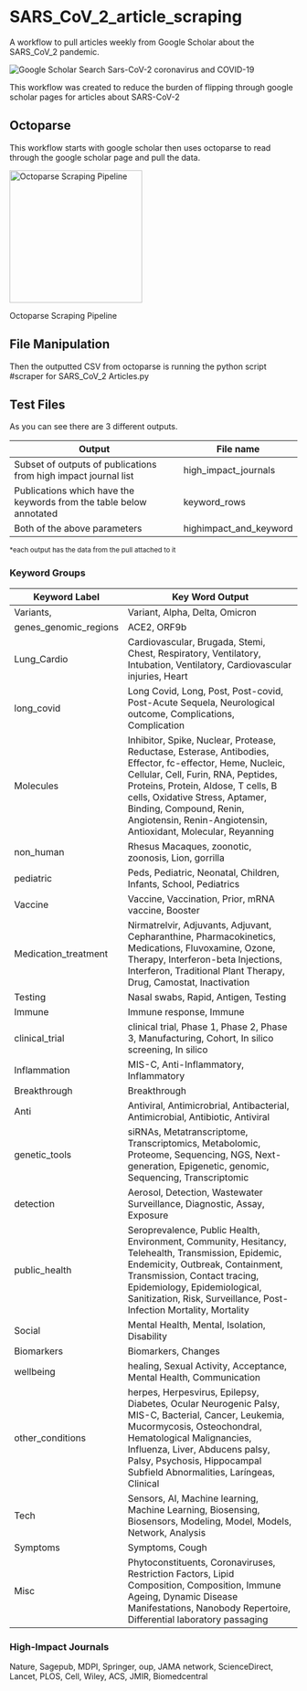 # SARS_CoV_2_article_scraping
A workflow to pull articles weekly from Google Scholar about the SARS_CoV_2 pandemic. 

![Google Scholar Search Sars-CoV-2 coronavirus and COVID-19](https://github.com/acapria/SARS_CoV_2_article_scraping/assets/131828886/ab974805-7fb0-4cfd-a114-2bb91ab2a794)



This workflow was created to reduce the burden of flipping through google scholar pages for articles about SARS-CoV-2

## Octoparse
This workflow starts with google scholar then uses octoparse to read through the google scholar page and pull the data. 

<img width="232" alt="Octoparse Scraping Pipeline" src="https://github.com/acapria/SARS_CoV_2_article_scraping/assets/131828886/c6b65ab0-5319-4b35-ae8b-4d7330c6d2bf">

Octoparse Scraping Pipeline


## File Manipulation
Then the outputted CSV from octoparse is running the python script #scraper for SARS_CoV_2 Articles.py

## Test Files
As you can see there are 3 different outputs.

|Output | File name |
|------|-------|
|Subset of outputs of publications from high impact journal list|high_impact_journals|
|Publications which have the keywords from the table below annotated | keyword_rows|
|Both of the above parameters| highimpact_and_keyword|

<sup> *each output has the data from the pull attached to it


### Keyword Groups

|Keyword Label | Key Word Output |
|--------------|------------------|
|Variants, |Variant, Alpha, Delta, Omicron |
|genes_genomic_regions|ACE2, ORF9b|
|Lung_Cardio|Cardiovascular, Brugada, Stemi, Chest, Respiratory, Ventilatory, Intubation, Ventilatory, Cardiovascular injuries, Heart|
|long_covid|Long Covid, Long, Post, Post-covid, Post-Acute Sequela, Neurological outcome, Complications, Complication|
|Molecules|Inhibitor, Spike, Nuclear, Protease, Reductase, Esterase, Antibodies, Effector, fc-effector, Heme, Nucleic, Cellular, Cell, Furin, RNA, Peptides, Proteins, Protein, Aldose, T cells, B cells, Oxidative Stress, Aptamer, Binding, Compound, Renin, Angiotensin, Renin-Angiotensin, Antioxidant, Molecular, Reyanning|
|non_human|Rhesus Macaques, zoonotic, zoonosis, Lion, gorrilla |
|pediatric|Peds, Pediatric, Neonatal, Children, Infants, School, Pediatrics|
|Vaccine|Vaccine, Vaccination, Prior, mRNA vaccine, Booster|
|Medication_treatment|Nirmatrelvir, Adjuvants, Adjuvant, Cepharanthine, Pharmacokinetics, Medications, Fluvoxamine, Ozone, Therapy, Interferon-beta Injections, Interferon, Traditional Plant Therapy, Drug, Camostat, Inactivation|
|Testing|Nasal swabs, Rapid, Antigen, Testing|
|Immune|Immune response, Immune|
|clinical_trial|clinical trial, Phase 1, Phase 2, Phase 3, Manufacturing, Cohort, In silico screening, In silico|
|Inflammation|MIS-C, Anti-Inflammatory, Inflammatory|
|Breakthrough|Breakthrough|
|Anti|Antiviral, Antimicrobrial, Antibacterial, Antimicrobial, Antibiotic, Antiviral |
|genetic_tools|siRNAs, Metatranscriptome, Transcriptomics, Metabolomic, Proteome, Sequencing, NGS, Next-generation, Epigenetic, genomic, Sequencing, Transcriptomic |
|detection|Aerosol, Detection, Wastewater Surveillance, Diagnostic, Assay, Exposure |
|public_health|Seroprevalence, Public Health, Environment, Community, Hesitancy, Telehealth, Transmission, Epidemic, Endemicity, Outbreak, Containment, Transmission, Contact tracing, Epidemiology, Epidemiological, Sanitization, Risk, Surveillance, Post-Infection Mortality, Mortality|
|Social|Mental Health, Mental, Isolation, Disability|
|Biomarkers|Biomarkers, Changes|
|wellbeing|healing, Sexual Activity, Acceptance, Mental Health, Communication |
|other_conditions|herpes, Herpesvirus, Epilepsy, Diabetes, Ocular Neurogenic Palsy, MIS-C, Bacterial, Cancer, Leukemia, Mucormycosis, Osteochondral, Hematological Malignancies, Influenza, Liver, Abducens palsy, Palsy, Psychosis, Hippocampal Subfield Abnormalities, Laríngeas, Clinical|
|Tech|Sensors, AI, Machine learning, Machine Learning, Biosensing, Biosensors, Modeling, Model, Models, Network, Analysis|
|Symptoms|Symptoms, Cough|
|Misc|Phytoconstituents, Coronaviruses, Restriction Factors, Lipid Composition, Composition, Immune Ageing, Dynamic Disease Manifestations, Nanobody Repertoire, Differential laboratory passaging|

### High-Impact Journals
Nature, Sagepub, MDPI, Springer, oup, JAMA network, ScienceDirect, Lancet, PLOS, Cell, Wiley, ACS, JMIR, Biomedcentral

